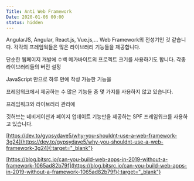 ```yaml
---
Title: Anti Web Framework
Date: 2020-01-06 00:00
status: hidden
---
```


AngularJS, Angular, React.js, Vue.js,... Web Framework의 전성기인 것 같습니다.
각각의 프레임웍들은 많은 라이브러리 기능들을 제공합니다.


단순한 웹페이지 개발에 수백 메가바이트의 프로젝트 크기를 사용하기도 합니다. 각종 라이브러리들의 버전 설정

JavaScript 만으로 하루 만에 작성 가능한 기능을

프레임워크에서 제공하는 수 많은 기능들 중 몇 가지를 사용하지 않고 있습니다.

프레임워크와 라이브러리 관리에

깃허브는
네비게이션과 페이지 업데이트 기능만을 제공하는 SPF 프레임워크를 사용하고 있습니다.

[https://dev.to/gypsydave5/why-you-shouldnt-use-a-web-framework-3g24](https://dev.to/gypsydave5/why-you-shouldnt-use-a-web-framework-3g24){:target="_blank"}

[https://blog.bitsrc.io/can-you-build-web-apps-in-2019-without-a-framework-1065ad82b79f](https://blog.bitsrc.io/can-you-build-web-apps-in-2019-without-a-framework-1065ad82b79f){:target="_blank"}
